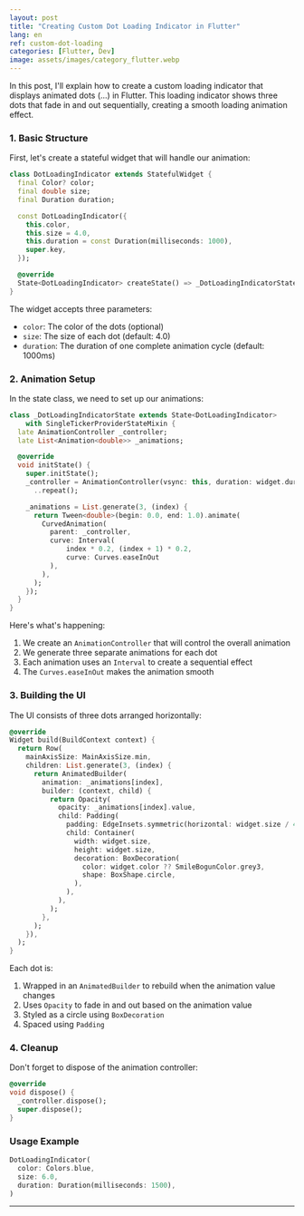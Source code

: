 ```yaml
---
layout: post
title: "Creating Custom Dot Loading Indicator in Flutter"
lang: en
ref: custom-dot-loading
categories: [Flutter, Dev]
image: assets/images/category_flutter.webp
---
```


In this post, I'll explain how to create a custom loading indicator that displays animated dots (...) in Flutter. This loading indicator shows three dots that fade in and out sequentially, creating a smooth loading animation effect.

### 1. Basic Structure

First, let's create a stateful widget that will handle our animation:

```dart
class DotLoadingIndicator extends StatefulWidget {
  final Color? color;
  final double size;
  final Duration duration;

  const DotLoadingIndicator({
    this.color,
    this.size = 4.0,
    this.duration = const Duration(milliseconds: 1000),
    super.key,
  });

  @override
  State<DotLoadingIndicator> createState() => _DotLoadingIndicatorState();
}
```

The widget accepts three parameters:

- `color`: The color of the dots (optional)
- `size`: The size of each dot (default: 4.0)
- `duration`: The duration of one complete animation cycle (default: 1000ms)

### 2. Animation Setup

In the state class, we need to set up our animations:

```dart
class _DotLoadingIndicatorState extends State<DotLoadingIndicator>
    with SingleTickerProviderStateMixin {
  late AnimationController _controller;
  late List<Animation<double>> _animations;

  @override
  void initState() {
    super.initState();
    _controller = AnimationController(vsync: this, duration: widget.duration)
      ..repeat();

    _animations = List.generate(3, (index) {
      return Tween<double>(begin: 0.0, end: 1.0).animate(
        CurvedAnimation(
          parent: _controller,
          curve: Interval(
              index * 0.2, (index + 1) * 0.2,
              curve: Curves.easeInOut
          ),
        ),
      );
    });
  }
}
```

Here's what's happening:

1. We create an `AnimationController` that will control the overall animation
2. We generate three separate animations for each dot
3. Each animation uses an `Interval` to create a sequential effect
4. The `Curves.easeInOut` makes the animation smooth

### 3. Building the UI

The UI consists of three dots arranged horizontally:

```dart
@override
Widget build(BuildContext context) {
  return Row(
    mainAxisSize: MainAxisSize.min,
    children: List.generate(3, (index) {
      return AnimatedBuilder(
        animation: _animations[index],
        builder: (context, child) {
          return Opacity(
            opacity: _animations[index].value,
            child: Padding(
              padding: EdgeInsets.symmetric(horizontal: widget.size / 4),
              child: Container(
                width: widget.size,
                height: widget.size,
                decoration: BoxDecoration(
                  color: widget.color ?? SmileBogunColor.grey3,
                  shape: BoxShape.circle,
                ),
              ),
            ),
          );
        },
      );
    }),
  );
}
```

Each dot is:

1. Wrapped in an `AnimatedBuilder` to rebuild when the animation value changes
2. Uses `Opacity` to fade in and out based on the animation value
3. Styled as a circle using `BoxDecoration`
4. Spaced using `Padding`

### 4. Cleanup

Don't forget to dispose of the animation controller:

```dart
@override
void dispose() {
  _controller.dispose();
  super.dispose();
}
```

### Usage Example

```dart
DotLoadingIndicator(
  color: Colors.blue,
  size: 6.0,
  duration: Duration(milliseconds: 1500),
)
```

---
